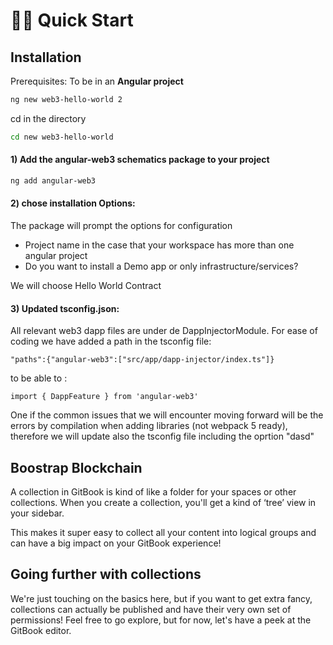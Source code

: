 # 🏄‍♂️ Quick Start

## Installation

Prerequisites: To be in an **Angular project**

```bash
ng new web3-hello-world 2
```

cd in the directory

```bash
cd new web3-hello-world  
```

#### 1) Add the angular-web3 schematics package to your project

```bash
ng add angular-web3
```

#### 2) chose installation Options:

The package will prompt the options for configuration

* Project name in the case that your workspace has more than one angular project
* Do you want to install a Demo app or only infrastructure/services?

We will choose Hello World Contract

#### 3) Updated tsconfig.json:

All relevant web3 dapp files are under de DappInjectorModule. For ease of coding we have added a path in the tsconfig file:

```
"paths":{"angular-web3":["src/app/dapp-injector/index.ts"]}
```

to be able to :

```
import { DappFeature } from 'angular-web3'
```

One if the common issues that we will encounter moving forward will be the errors by compilation when adding libraries (not webpack 5 ready), therefore we will update also the tsconfig file including the oprtion "dasd"

## Boostrap Blockchain

A collection in GitBook is kind of like a folder for your spaces or other collections. When you create a collection, you'll get a kind of ‘tree’ view in your sidebar.

This makes it super easy to collect all your content into logical groups and can have a big impact on your GitBook experience!

## Going further with collections

We're just touching on the basics here, but if you want to get extra fancy, collections can actually be published and have their very own set of permissions! Feel free to go explore, but for now, let's have a peek at the GitBook editor.
